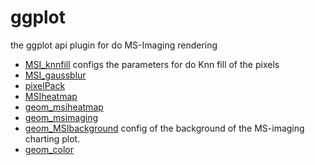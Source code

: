 # ggplot

the ggplot api plugin for do MS-Imaging rendering

+ [MSI_knnfill](ggplot/MSI_knnfill.1) configs the parameters for do Knn fill of the pixels
+ [MSI_gaussblur](ggplot/MSI_gaussblur.1) 
+ [pixelPack](ggplot/pixelPack.1) 
+ [MSIheatmap](ggplot/MSIheatmap.1) 
+ [geom_msiheatmap](ggplot/geom_msiheatmap.1) 
+ [geom_msimaging](ggplot/geom_msimaging.1) 
+ [geom_MSIbackground](ggplot/geom_MSIbackground.1) config of the background of the MS-imaging charting plot.
+ [geom_color](ggplot/geom_color.1) 
